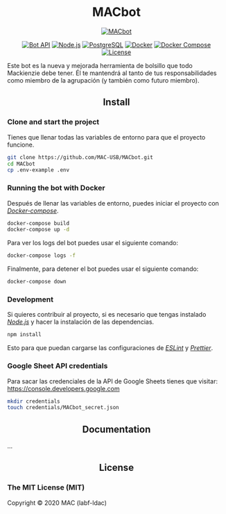 <h1 align="center">MACbot</h1>

<div align="center">

[![MACbot](https://img.shields.io/badge/MACbot-v2.0-0088cc?style=flat-square&logo=github)](https://telegram.me/mac_usb_bot)

[![Bot API](https://img.shields.io/badge/Bot%20API-v6.7-0088cc?style=flat-square&logo=telegram)](https://core.telegram.org/bots/api)
[![Node.js](https://img.shields.io/badge/Node.js-v18-43853D?style=flat-square&logo=node.js&logoColor=white)](https://nodejs.org/es/)
[![PostgreSQL](https://img.shields.io/badge/PostgreSQL-v15-336791?style=flat-square&logo=postgresql&logoColor=white)](https://www.postgresql.org/)
[![Docker](https://img.shields.io/badge/Docker-2496ED?style=flat-square&logo=docker&logoColor=white)](https://www.docker.com/)
[![Docker Compose](https://img.shields.io/badge/Docker%20Compose-2496ED?style=flat-square&logo=docker&logoColor=white)](https://github.com/docker/compose)
[![License](https://img.shields.io/badge/License-MIT-0088cc?style=flat-square&logo=github)](https://github.com/MAC-USB/MACbot/blob/master/LICENSE)

</div>

Este bot es la nueva y mejorada herramienta de bolsillo que todo Mackienzie debe tener. Él te mantendrá al tanto de tus responsabilidades como miembro de la agrupación (y también como futuro miembro).

<h2 align='center'>Install</h2>

### **Clone and start the project**

Tienes que llenar todas las variables de entorno para que el proyecto funcione.

```bash
git clone https://github.com/MAC-USB/MACbot.git
cd MACbot
cp .env-example .env
```

### **Running the bot with Docker**

Después de llenar las variables de entorno, puedes iniciar el proyecto con [_Docker-compose_](https://github.com/docker/compose).

```bash
docker-compose build
docker-compose up -d
```

Para ver los logs del bot puedes usar el siguiente comando:

```bash
docker-compose logs -f
```

Finalmente, para detener el bot puedes usar el siguiente comando:

```bash
docker-compose down
```

### **Development**

Si quieres contribuir al proyecto, si es necesario que tengas instalado [_Node.js_](https://nodejs.org/es/) y hacer la instalación de las dependencias.

```bash
npm install
```

Esto para que puedan cargarse las configuraciones de [_ESLint_](https://eslint.org/) y [_Prettier_](https://prettier.io/).

### **Google Sheet API credentials**

Para sacar las credenciales de la API de Google Sheets tienes que visitar: https://console.developers.google.com

```bash
mkdir credentials
touch credentials/MACbot_secret.json
```

<h2 align='center'>Documentation</h2>

...

<h2 align='center'>License</h2>

### **The MIT License (MIT)**

Copyright © 2020 MAC (labf-ldac)
